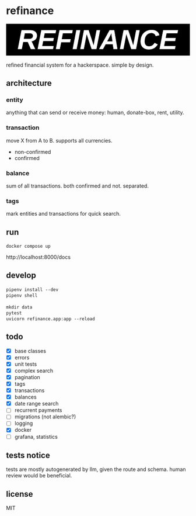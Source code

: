 # refinance
![logo](docs/refinance-logo.jpg)

refined financial system for a hackerspace. simple by design.

## architecture

### entity
anything that can send or receive money: human, donate-box, rent, utility.

### transaction
move X from A to B. supports all currencies.
- non-confirmed
- confirmed

### balance
sum of all transactions. both confirmed and not. separated.

### tags
mark entities and transactions for quick search.

## run
```console
docker compose up
```
http://localhost:8000/docs

## develop
```console
pipenv install --dev
pipenv shell

mkdir data
pytest
uvicorn refinance.app:app --reload
```

## todo
- [x] base classes
- [x] errors
- [x] unit tests
- [x] complex search
- [x] pagination
- [x] tags
- [x] transactions
- [x] balances
- [x] date range search
- [ ] recurrent payments
- [ ] migrations (not alembic?)
- [ ] logging
- [x] docker
- [ ] grafana, statistics

## tests notice
tests are mostly autogenerated by llm, given the route and schema. human review would be beneficial. 

## license
MIT
